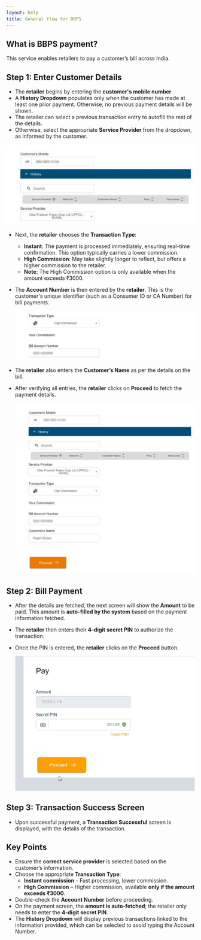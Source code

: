 ```yaml
---
layout: help
title: General flow for BBPS
---
```


## What is BBPS payment?

This service enables retailers to pay a customer’s bill across India.

## Step 1: Enter Customer Details

- The **retailer** begins by entering the **customer's mobile number**.
- A **History Dropdown** populates only when the customer has made at least one prior payment. Otherwise, no previous payment details will be shown.
- The retailer can select a previous transaction entry to autofill the rest of the details.
- Otherwise, select the appropriate **Service Provider** from the dropdown, as informed by the customer.

![customer details screen](../images/help/BBPS/general-flow-of-BBPS/electricity_bill_1_.jpg)

- Next, the **retailer** chooses the **Transaction Type**:
  - **Instant**: The payment is processed immediately, ensuring real-time confirmation. This option typically carries a lower commission.
  - **High Commission**: May take slightly longer to reflect, but offers a higher commission to the retailer.
  - **Note**: The High Commission option is only available when the amount exceeds ₹3000.
- The **Account Number** is then entered by the **retailer**.
  This is the customer's unique identifier (such as a Consumer ID or CA Number) for bill payments.

  ![customer details screen](../images/help/BBPS/How-to-Pay-Electricity-Bill/electricity_bill_2.jpg)

- The **retailer** also enters the **Customer’s Name** as per the details on the bill.
- After verifying all entries, the **retailer** clicks on **Proceed** to fetch the payment details.

  ![customer details screen](../images/help/BBPS/general-flow-of-BBPS/electricity_bill_whole_.jpg)

## Step 2: Bill Payment

- After the details are fetched, the next screen will show the **Amount** to be paid.
  This amount is **auto-filled by the system** based on the payment information fetched.
- The **retailer** then enters their **4-digit secret PIN** to authorize the transaction.
- Once the PIN is entered, the **retailer** clicks on the **Proceed** button.

  ![Bill Payment Authorization](../images/help/BBPS/general-flow-of-BBPS/ELectricityBill2__.png)

## Step 3: Transaction Success Screen

- Upon successful payment, a **Transaction Successful** screen is displayed, with the details of the transaction.

## Key Points

- Ensure the **correct service provider** is selected based on the customer’s information.
- Choose the appropriate **Transaction Type**:
  - **Instant commission** – Fast processing, lower commission.
  - **High Commission** – Higher commission, available **only if the amount exceeds ₹3000**.
- Double-check the **Account Number** before proceeding.
- On the payment screen, the **amount is auto-fetched**; the retailer only needs to enter the **4-digit secret PIN**.
- The **History Dropdown** will display previous transactions linked to the information provided, which can be selected to avoid typing the Account Number.
